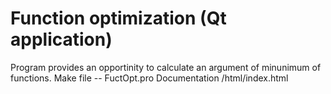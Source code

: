 # Function optimization (Qt application)
Program provides an opportinity to calculate an argument of minunimum of functions.
Make file -- FuctOpt.pro
Documentation /html/index.html
